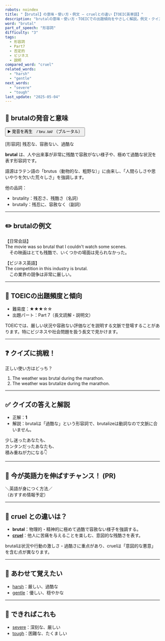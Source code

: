 ```yaml
---
robots: noindex
title: "【brutal】の意味・使い方・例文 ― cruelとの違い【TOEIC英単語】"
description: "brutalの意味・使い方・TOEICでの出題傾向をやさしく解説。例文・クイズ付きでcruelとの違いもわかりやすく学べます。"
word: "brutal"
part_of_speech: "形容詞"
difficulty: "3"
tags:
  - 形容詞
  - Part7
  - 否定的
  - ビジネス
  - 説明
compared_word: "cruel"
related_words:
  - "harsh"
  - "gentle"
next_words:
  - "severe"
  - "tough"
last_update: "2025-05-04"
---
```


## 🔰 brutalの発音と意味

<button class="play-audio" onclick="playTTS('brutal')">
  <span class="play-audio-main">
    ▶️ 発音を再生　/ˈbruː.təl/
  </span>
  <span class="play-audio-sub">
    （ブルータル）
  </span>
</button>

[形容詞] 残忍な、容赦ない、過酷な

**brutal** は、人や出来事が非常に残酷で容赦がない様子や、極めて過酷な状況を表す形容詞です。

語源はラテン語の「brutus（動物的な、粗野な）」に由来し、「人間らしさや思いやりを欠いた荒々しさ」を強調します。

他の品詞：  
- brutality：残忍さ、残酷さ（名詞）
- brutally：残忍に、容赦なく（副詞）

---

## ✏️ brutalの例文

【日常会話】  
The movie was so brutal that I couldn't watch some scenes.  
　その映画はとても残酷で、いくつかの場面は見られなかった。

【ビジネス英語】  
The competition in this industry is brutal.  
　この業界の競争は非常に厳しい。

---

## 🎯 TOEICの出題頻度と傾向

- 難易度：★★★☆☆
- 出題パート：Part 7（長文読解・説明文）

TOEICでは、厳しい状況や容赦ない評価などを説明する文脈で登場することがあります。特にビジネスや社会問題を扱う長文で見かけます。

---

## ❓ クイズに挑戦！

正しい使い方はどっち？

1. The weather was brutal during the marathon.  
2. The weather was brutalize during the marathon.

---

## ✅ クイズの答えと解説

- 正解：**1**
- 解説：brutalは「過酷な」という形容詞で、brutalizeは動詞なので文脈に合いません。

少し迷ったあなたも、  
カンタンだったあなたも、  
積み重ねが力になる👇️

---

## 🚀 今が英語力を伸ばすチャンス！ (PR)

<div class="info-center">
＼英語が身につく方法／<br>  
（おすすめ情報予定）
</div>

---

## 🤔  cruel との違いは？

- **brutal**：物理的・精神的に極めて過酷で容赦ない様子を強調する。
- **[cruel](/word/cruel/)**：他人に苦痛を与えることを楽しむ、意図的な残酷さを表す。

brutalは状況や行動の激しさ・過酷さに重点があり、cruelは「意図的な悪意」を含む点が異なります。

---

## 🧩 あわせて覚えたい

- [harsh](/word/harsh/)：厳しい、過酷な
- [gentle](/word/gentle/)：優しい、穏やかな

---

## 📖 できればこれも

- [severe](/word/severe/)：深刻な、厳しい
- [tough](/word/tough/)：困難な、たくましい

<!-- cvid: aid47_bid00 -->
